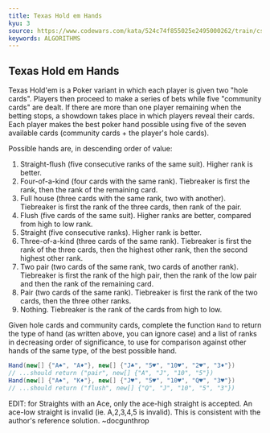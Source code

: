 ```yaml
---
title: Texas Hold em Hands
kyu: 3
source: https://www.codewars.com/kata/524c74f855025e2495000262/train/csharp
keywords: ALGORITHMS
---
```


## Texas Hold em Hands

Texas Hold'em is a Poker variant in which each player is given two "hole
cards". Players then proceed to make a series of bets while five
"community cards" are dealt. If there are more than one player remaining
when the betting stops, a showdown takes place in which players reveal
their cards. Each player makes the best poker hand possible using five
of the seven available cards (community cards + the player's hole cards).

Possible hands are, in descending order of value:

1. Straight-flush (five consecutive ranks of the same suit). Higher rank
   is better.
2. Four-of-a-kind (four cards with the same rank). Tiebreaker is first
   the rank, then the rank of the remaining card.
3. Full house (three cards with the same rank, two with another). Tiebreaker
   is first the rank of the three cards, then rank of the pair.
4. Flush (five cards of the same suit). Higher ranks are better, compared
   from high to low rank.
5. Straight (five consecutive ranks). Higher rank is better.
6. Three-of-a-kind (three cards of the same rank). Tiebreaker is first the
   rank of the three cards, then the highest other rank, then the second
   highest other rank.
7. Two pair (two cards of the same rank, two cards of another rank).
   Tiebreaker is first the rank of the high pair, then the rank of the low
   pair and then the rank of the remaining card.
8. Pair (two cards of the same rank). Tiebreaker is first the rank of the
   two cards, then the three other ranks.
9. Nothing. Tiebreaker is the rank of the cards from high to low.

Given hole cards and community cards, complete the function `Hand` to return
the type of hand (as written above, you can ignore case) and a list of ranks
in decreasing order of significance, to use for comparison against other
hands of the same type, of the best possible hand.

```csharp
Hand(new[] {"A♠", "A♦"}, new[] {"J♣", "5♥", "10♥", "2♥", "3♦"})
// ...should return ("pair", new[] {"A", "J", "10", "5"})
Hand(new[] {"A♠", "K♦"}, new[] {"J♥", "5♥", "10♥", "Q♥", "3♥"})
// ...should return ("flush", new[] {"Q", "J", "10", "5", "3"})
```

EDIT: for Straights with an Ace, only the ace-high straight is accepted. An
ace-low straight is invalid (ie. A,2,3,4,5 is invalid). This is consistent
with the author's reference solution. ~docgunthrop

